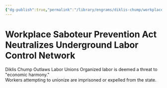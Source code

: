 ```yaml
---
{"dg-publish":true,"permalink":"/library/engrams/diklis-chump/workplace-saboteur-prevention-act-neutralizes-underground-labor-control-network/","tags":["DC/Labor","DC/AS3"]}
---
```


# Workplace Saboteur Prevention Act Neutralizes Underground Labor Control Network
Diklis Chump Outlaws Labor Unions
Organized labor is deemed a threat to "economic harmony."  
Workers attempting to unionize are imprisoned or expelled from the state.
